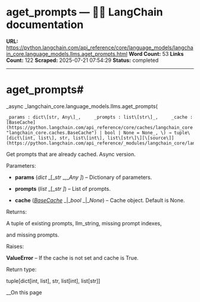 # aget_prompts — 🦜🔗 LangChain  documentation

**URL:** https://python.langchain.com/api_reference/core/language_models/langchain_core.language_models.llms.aget_prompts.html
**Word Count:** 53
**Links Count:** 122
**Scraped:** 2025-07-21 07:54:29
**Status:** completed

---

# aget\_prompts\#

_async _langchain\_core.language\_models.llms.aget\_prompts\(

    _params : dict\[str, Any\]_,     _prompts : list\[str\]_,     _cache : [BaseCache](https://python.langchain.com/api_reference/core/caches/langchain_core.caches.BaseCache.html#langchain_core.caches.BaseCache "langchain_core.caches.BaseCache") | bool | None = None_, \) → tuple\[dict\[int, list\], str, list\[int\], list\[str\]\][\[source\]](https://python.langchain.com/api_reference/_modules/langchain_core/language_models/llms.html#aget_prompts)\#     

Get prompts that are already cached. Async version.

Parameters:     

  * **params** \(_dict_ _\[__str_ _,__Any_ _\]_\) – Dictionary of parameters.

  * **prompts** \(_list_ _\[__str_ _\]_\) – List of prompts.

  * **cache** \([_BaseCache_](https://python.langchain.com/api_reference/core/caches/langchain_core.caches.BaseCache.html#langchain_core.caches.BaseCache "langchain_core.caches.BaseCache") _|__bool_ _|__None_\) – Cache object. Default is None.

Returns:     

A tuple of existing prompts, llm\_string, missing prompt indexes,     

and missing prompts.

Raises:     

**ValueError** – If the cache is not set and cache is True.

Return type:     

tuple\[dict\[int, list\], str, list\[int\], list\[str\]\]

__On this page